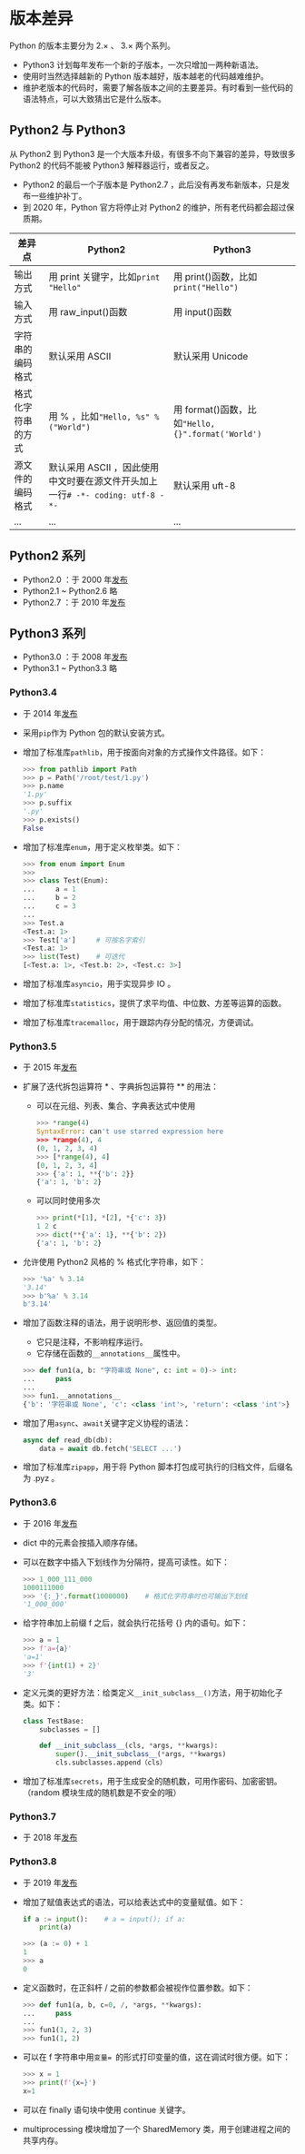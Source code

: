 # 版本差异

Python 的版本主要分为 2.× 、 3.× 两个系列。
- Python3 计划每年发布一个新的子版本，一次只增加一两种新语法。
- 使用时当然选择越新的 Python 版本越好，版本越老的代码越难维护。
- 维护老版本的代码时，需要了解各版本之间的主要差异。有时看到一些代码的语法特点，可以大致猜出它是什么版本。

## Python2 与 Python3

从 Python2 到 Python3 是一个大版本升级，有很多不向下兼容的差异，导致很多 Python2 的代码不能被 Python3 解释器运行，或者反之。
- Python2 的最后一个子版本是 Python2.7 ，此后没有再发布新版本，只是发布一些维护补丁。
- 到 2020 年，Python 官方将停止对 Python2 的维护，所有老代码都会超过保质期。

差异点|Python2|Python3
-|-|-
输出方式|用 print 关键字，比如`print "Hello"`|用 print()函数，比如`print("Hello")`
输入方式|用 raw_input()函数|用 input()函数
字符串的编码格式|默认采用 ASCII|默认采用 Unicode
格式化字符串的方式|用 % ，比如`"Hello, %s" % ("World")`|用 format()函数，比如`"Hello, {}".format('World')`
源文件的编码格式|默认采用 ASCII ，因此使用中文时要在源文件开头加上一行`# -*- coding: utf-8 -*-`|默认采用 uft-8
...|...|...

## Python2 系列

- Python2.0 ：于 2000 年[发布](https://www.python.org/downloads/release/2.0/)
- Python2.1 ~ Python2.6 略
- Python2.7 ：于 2010 年[发布](https://www.python.org/downloads/release/python-270/)

## Python3 系列

- Python3.0 ：于 2008 年[发布](https://www.python.org/download/releases/3.0/)
- Python3.1 ~ Python3.3 略

### Python3.4

- 于 2014 年[发布](https://www.python.org/downloads/release/python-340/)
- 采用`pip`作为 Python 包的默认安装方式。
- 增加了标准库`pathlib`，用于按面向对象的方式操作文件路径。如下：

  ```py
  >>> from pathlib import Path
  >>> p = Path('/root/test/1.py')
  >>> p.name
  '1.py'
  >>> p.suffix
  '.py'
  >>> p.exists()
  False
  ```

- 增加了标准库`enum`，用于定义枚举类。如下：

  ```py
  >>> from enum import Enum
  >>>
  >>> class Test(Enum):
  ...     a = 1
  ...     b = 2
  ...     c = 3
  ...
  >>> Test.a
  <Test.a: 1>
  >>> Test['a']     # 可按名字索引
  <Test.a: 1>
  >>> list(Test)    # 可迭代
  [<Test.a: 1>, <Test.b: 2>, <Test.c: 3>]
  ```

- 增加了标准库`asyncio`，用于实现异步 IO 。
- 增加了标准库`statistics`，提供了求平均值、中位数、方差等运算的函数。
- 增加了标准库`tracemalloc`，用于跟踪内存分配的情况，方便调试。

### Python3.5

- 于 2015 年[发布](https://www.python.org/downloads/release/python-350/)
- 扩展了迭代拆包运算符 * 、字典拆包运算符 ** 的用法：
  - 可以在元组、列表、集合、字典表达式中使用

    ```py
    >>> *range(4)
    SyntaxError: can't use starred expression here
    >>> *range(4), 4
    (0, 1, 2, 3, 4)
    >>> [*range(4), 4]
    [0, 1, 2, 3, 4]
    >>> {'a': 1, **{'b': 2}}
    {'a': 1, 'b': 2}
    ```

  - 可以同时使用多次

    ```py
    >>> print(*[1], *[2], *{'c': 3})
    1 2 c
    >>> dict(**{'a': 1}, **{'b': 2})
    {'a': 1, 'b': 2}
    ```

- 允许使用 Python2 风格的 % 格式化字符串，如下：

  ```py
  >>> '%a' % 3.14
  '3.14'
  >>> b'%a' % 3.14
  b'3.14'
  ```

- 增加了函数注释的语法，用于说明形参、返回值的类型。
  - 它只是注释，不影响程序运行。
  - 它存储在函数的`__annotations__`属性中。

  ```py
  >>> def fun1(a, b: "字符串或 None", c: int = 0)-> int:
  ...     pass
  ...
  >>> fun1.__annotations__
  {'b': '字符串或 None', 'c': <class 'int'>, 'return': <class 'int'>}
  ```

- 增加了用`async`、`await`关键字定义协程的语法：

  ```py
  async def read_db(db):
      data = await db.fetch('SELECT ...')
  ```

- 增加了标准库`zipapp`，用于将 Python 脚本打包成可执行的归档文件，后缀名为 .pyz 。

### Python3.6

- 于 2016 年[发布](https://www.python.org/downloads/release/python-360/)
- dict 中的元素会按插入顺序存储。
- 可以在数字中插入下划线作为分隔符，提高可读性。如下：

  ```py
  >>> 1_000_111_000
  1000111000
  >>> '{:_}'.format(1000000)    # 格式化字符串时也可输出下划线
  '1_000_000'
  ```

- 给字符串加上前缀 f 之后，就会执行花括号 {} 内的语句。如下：

  ```py
  >>> a = 1
  >>> f'a={a}'
  'a=1'
  >>> f'{int(1) + 2}'
  '3'
  ```

- 定义元类的更好方法：给类定义`__init_subclass__()`方法，用于初始化子类。如下：

  ```py
  class TestBase:
      subclasses = []
  
      def __init_subclass__(cls, *args, **kwargs):
          super().__init_subclass__(*args, **kwargs)
          cls.subclasses.append（cls）
  ```

- 增加了标准库`secrets`，用于生成安全的随机数，可用作密码、加密密钥。（random 模块生成的随机数是不安全的哦）

### Python3.7

- 于 2018 年[发布](https://www.python.org/downloads/release/python-370/)

### Python3.8

- 于 2019 年[发布](https://www.python.org/downloads/release/python-380/)
- 增加了赋值表达式的语法，可以给表达式中的变量赋值。如下：

  ```py
  if a := input():    # a = input(); if a:
      print(a)
  ```

  ```py
  >>> (a := 0) + 1
  1
  >>> a
  0
  ```

- 定义函数时，在正斜杆 / 之前的参数都会被视作位置参数。如下：

  ```py
  >>> def fun1(a, b, c=0, /, *args, **kwargs):
  ...     pass
  ...
  >>> fun1(1, 2, 3)
  >>> fun1(1, 2)
  ```

- 可以在 f 字符串中用`变量= `的形式打印变量的值，这在调试时很方便。如下：

  ```py
  >>> x = 1
  >>> print(f'{x=}')
  x=1
  ```

- 可以在 finally 语句块中使用 continue 关键字。
- multiprocessing 模块增加了一个 SharedMemory 类，用于创建进程之间的共享内存。
